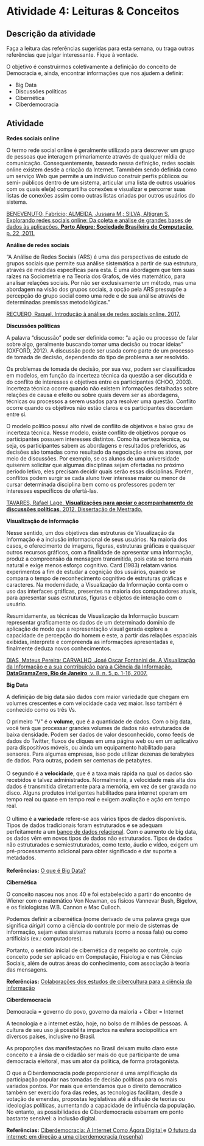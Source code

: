 # Atividade 4: Leituras & Conceitos

## Descrição da atividade

Faça a leitura das referências sugeridas para esta semana, ou traga outras referências que julgar interessante. Fique à vontade.

O objetivo é construirmos coletivamente a definição do conceito de Democracia e, ainda, encontrar informações que nos ajudem a definir:

* Big Data
* Discussões políticas
* Cibernética
* Ciberdemocracia

## Atividade

**Redes sociais online**

O termo rede social online é geralmente utilizado para descrever um grupo de pessoas que interagem primariamente através de qualquer mídia de comunicação. Consequentemente, baseado nessa definição, redes sociais online existem desde a criação da Internet. Tammbém sendo definida como um serviço Web que permite a um indivíduo construir perfis públicos ou semi- públicos dentro de um sistema, articular uma lista de outros usuários com os quais ele(a) compartilha conexões e visualizar e percorrer suas listas de conexões assim como outras listas criadas por outros usuários do sistema.

[BENEVENUTO, Fabrício; ALMEIDA, Jussara M.; SILVA, Altigran S. Explorando redes sociais online: Da coleta e análise de grandes bases de dados às aplicações. **Porto Alegre: Sociedade Brasileira de Computação**, p. 22, 2011.](http://sbrc2011.facom.ufms.br/files/anais/files/mc/mc2.pdf)



**Análise de redes sociais**

“A Análise de Redes Sociais (ARS) é uma das perspectivas de estudo de grupos sociais que permite sua análise sistemática a partir de sua estrutura, através de medidas específicas para esta. É uma abordagem que tem suas raízes na Sociometria e na Teoria dos Grafos, de viés matemático, para analisar relações sociais. Por não ser exclusivamente um método, mas uma abordagem na visão dos grupos sociais, a opção pela ARS pressupõe a percepção do grupo social como uma rede e de sua análise através de determinadas premissas metodológicas.”

[RECUERO, Raquel. Introdução à análise de redes sociais online. 2017.](https://repositorio.ufba.br/handle/ri/24759)

**Discussões políticas**&#x20;

A palavra “discussão” pode ser definida como: “a ação ou processo de falar sobre algo, geralmente buscando tomar uma decisão ou trocar ideias” (OXFORD, 2012). A discussão pode ser usada como parte de um processo de tomada de decisão, dependendo do tipo de problema a ser resolvido.

Os problemas de tomada de decisão, por sua vez, podem ser classificados em modelos, em função da incerteza técnica da questão a ser discutida e do conflito de interesses e objetivos entre os participantes (CHOO, 2003). Incerteza técnica ocorre quando não existem informações detalhadas sobre relações de causa e efeito ou sobre quais devem ser as abordagens, técnicas ou processos a serem usados para resolver uma questão. Conflito ocorre quando os objetivos não estão claros e os participantes discordam entre si.

O modelo político possui alto nível de conflito de objetivos e baixo grau de incerteza técnica. Nesse modelo, existe conflito de objetivos porque os participantes possuem interesses distintos. Como há certeza técnica, ou seja, os participantes sabem as abordagens e resultados preferidos, as decisões são tomadas como resultado da negociação entre os atores, por meio de discussões. Por exemplo, se os alunos de uma universidade quiserem solicitar que algumas disciplinas sejam ofertadas no próximo período letivo, eles precisam decidir quais serão essas disciplinas. Porém, conflitos podem surgir se cada aluno tiver interesse maior ou menor de cursar determinada disciplina bem como os professores podem ter interesses específicos de ofertá-las.

[TAVARES, Rafael Lage. **Visualizações para apoiar o acompanhamento de discussões políticas**. 2012. Dissertação de Mestrado.](https://www.lume.ufrgs.br/handle/10183/217461)



**Visualização de informação**

Nesse sentido, um dos objetivos das estruturas de Visualização da Informação é a inclusão informacional de seus usuários. Na maioria dos casos, o oferecimento de imagens, figuras, estruturas gráficas e quaisquer outros recursos gráficos, com a finalidade de apresentar uma informação, produz a compreensão da mensagem transmitida, pois esta se torna mais natural e exige menos esforço cognitivo. Card (1983) relatam vários experimentos a fim de estudar a cognição dos usuários, quando se compara o tempo de reconhecimento cognitivo de estruturas gráficas e caracteres. Na modernidade, a Visualização da Informação conta com o uso das interfaces gráficas, presentes na maioria dos computadores atuais, para apresentar suas estruturas, figuras e objetos de interação com o usuário.

Resumidamente, as técnicas de Visualização da Informação buscam representar graficamente os dados de um determinado domínio de aplicação de modo que a representação visual gerada explore a capacidade de percepção do homem e este, a partir das relações espaciais exibidas, interprete e compreenda as informações apresentadas e, finalmente deduza novos conhecimentos.

[DIAS, Mateus Pereira; CARVALHO, José Oscar Fontanini de. A Visualização da Informação e a sua contribuição para a Ciência da Informação. **DataGramaZero, Rio de Janeiro**, v. 8, n. 5, p. 1-16, 2007.](https://www.brapci.inf.br/\_repositorio/2010/01/pdf\_0d31e3314b\_0007568.pdf)



**Big Data**

A definição de big data são dados com maior variedade que chegam em volumes crescentes e com velocidade cada vez maior. Isso também é conhecido como os três Vs.

O primeiro "V" é o **volume**, que é a quantidade de dados. Com o big data, você terá que processar grandes volumes de dados não estruturados de baixa densidade. Podem ser dados de valor desconhecido, como feeds de dados do Twitter, fluxos de cliques em uma página web ou em um aplicativo para dispositivos móveis, ou ainda um equipamento habilitado para sensores. Para algumas empresas, isso pode utilizar dezenas de terabytes de dados. Para outras, podem ser centenas de petabytes.\
\
O segundo é a **velocidade**, que é a taxa mais rápida na qual os dados são recebidos e talvez administrados. Normalmente, a velocidade mais alta dos dados é transmitida diretamente para a memória, em vez de ser gravada no disco. Alguns produtos inteligentes habilitados para internet operam em tempo real ou quase em tempo real e exigem avaliação e ação em tempo real.\
\
O ultimo é a **variedade** refere-se aos vários tipos de dados disponíveis. Tipos de dados tradicionais foram estruturados e se adequam perfeitamente a um [banco de dados relacional](https://www.oracle.com/br/database/what-is-a-relational-database/). Com o aumento de big data, os dados vêm em novos tipos de dados não estruturados. Tipos de dados não estruturados e semiestruturados, como texto, áudio e vídeo, exigem um pré-processamento adicional para obter significado e dar suporte a metadados.\
\
**Referências:** [O que é Big Data?](https://www.oracle.com/br/big-data/what-is-big-data/)

**Cibernética**

O conceito nasceu nos anos 40 e foi estabelecido a partir do encontro de Wiener com o matemático Von Newman, os físicos Vannevar Bush, Bigelow, e os fisiologistas W.B. Cannon e Mac Culloch.

Podemos definir a cibernética (nome derivado de uma palavra grega que significa _dirigir_) como a ciência do controle por meio de sistemas de informação, sejam estes sistemas naturais (como a nossa fala) ou como artificiais (ex.: computadores).

Portanto, o sentido inicial de cibernética diz respeito ao controle, cujo conceito pode ser aplicado em Computação, Fisiologia e nas Ciências Sociais, além de outras áreas do conhecimento, com associação à teoria das mensagens.

**Referências:** [Colaborações dos estudos de cibercultura para a ciência da informação](https://periodicos.unb.br/index.php/RICI/article/view/2441)

**Ciberdemocracia**

Democracia = governo do povo, governo da maioria + Ciber = Internet

A tecnologia e a internet estão, hoje, no bolso de milhões de pessoas. A cultura de seu uso já possibilita impactos na esfera sociopolítica em diversos países, inclusive no Brasil.

As proporções das manifestações no Brasil deixam muito claro esse conceito e a ânsia de o cidadão ser mais do que participante de uma democracia eleitoral, mas um ator da política, de forma protagonista.

O que a Ciberdemocracia pode proporcionar é uma amplificação da participação popular nas tomadas de decisão políticas para os mais variados pontos. Por mais que entendamos que o direito democrático também ser exercido fora das redes, as tecnologias facilitam, desde a votação de emendas, propostas legislativas até a difusão de teorias ou ideologias políticas, aumentando a capacidade de influência da população. No entanto, as possibilidades de Ciberdemocracia esbarram em ponto bastante sensível: a inclusão digital.

**Referências:** [Ciberdemocracia: A Internet Como Ágora Digital ](https://www.google.com/url?sa=t\&rct=j\&q=\&esrc=s\&source=web\&cd=\&ved=2ahUKEwiHs9qLgM3rAhXdI7kGHRayAucQFjAAegQIBRAB\&url=https%3A%2F%2Fwww.revistas.unijui.edu.br%2Findex.php%2Fdireitoshumanosedemocracia%2Farticle%2Fview%2F6696%2F5778\&usg=AOvVaw1Nkc1NwRuYDvt-uUmdafEq)e [O futuro da internet: em direção a uma ciberdemocracia (resenha)](https://www.researchgate.net/publication/304519075\_O\_futuro\_da\_internet\_em\_direcao\_a\_uma\_ciberdemocracia\_planetaria)
